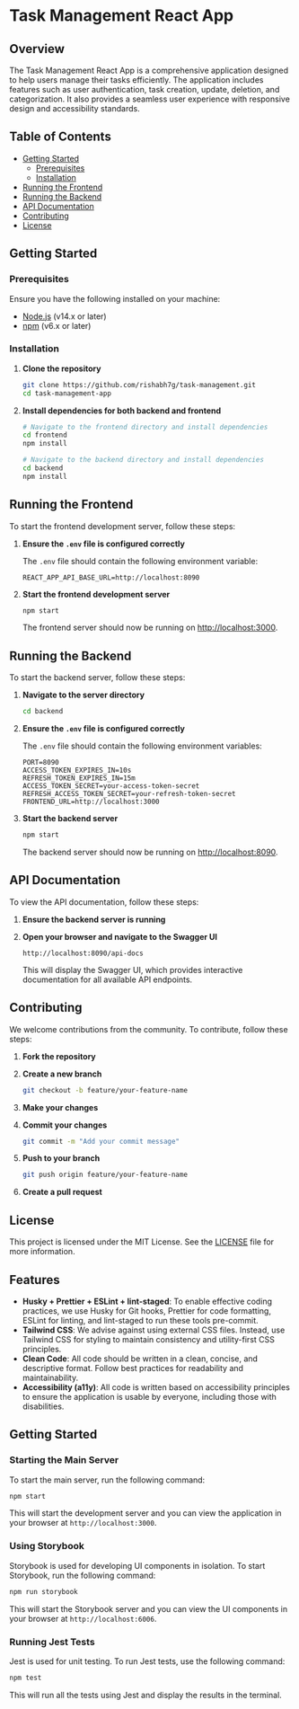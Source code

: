 
# Task Management React App

## Overview

The Task Management React App is a comprehensive application designed to help users manage their tasks efficiently. The application includes features such as user authentication, task creation, update, deletion, and categorization. It also provides a seamless user experience with responsive design and accessibility standards.

## Table of Contents

- [Getting Started](#getting-started)
  - [Prerequisites](#prerequisites)
  - [Installation](#installation)
- [Running the Frontend](#running-the-frontend)
- [Running the Backend](#running-the-backend)
- [API Documentation](#api-documentation)
- [Contributing](#contributing)
- [License](#license)


## Getting Started

### Prerequisites

Ensure you have the following installed on your machine:

- [Node.js](https://nodejs.org/en/download/) (v14.x or later)
- [npm](https://www.npmjs.com/get-npm) (v6.x or later)

### Installation

1. **Clone the repository**

   ```sh
   git clone https://github.com/rishabh7g/task-management.git
   cd task-management-app
   ```

2. **Install dependencies for both backend and frontend**

   ```sh
   # Navigate to the frontend directory and install dependencies
   cd frontend
   npm install
   
   # Navigate to the backend directory and install dependencies
   cd backend
   npm install
   ```
   

## Running the Frontend

To start the frontend development server, follow these steps:

1. **Ensure the `.env` file is configured correctly**

   The `.env` file should contain the following environment variable:

   ```env
   REACT_APP_API_BASE_URL=http://localhost:8090
   ```

3. **Start the frontend development server**

   ```sh
   npm start
   ```

   The frontend server should now be running on [http://localhost:3000](http://localhost:3000).


## Running the Backend

To start the backend server, follow these steps:

1. **Navigate to the server directory**

   ```sh
   cd backend
   ```

2. **Ensure the `.env` file is configured correctly**

   The `.env` file should contain the following environment variables:

   ```env
   PORT=8090
   ACCESS_TOKEN_EXPIRES_IN=10s
   REFRESH_TOKEN_EXPIRES_IN=15m
   ACCESS_TOKEN_SECRET=your-access-token-secret
   REFRESH_ACCESS_TOKEN_SECRET=your-refresh-token-secret
   FRONTEND_URL=http://localhost:3000
   ```

3. **Start the backend server**

   ```sh
   npm start
   ```

   The backend server should now be running on [http://localhost:8090](http://localhost:8090).


## API Documentation

To view the API documentation, follow these steps:

1. **Ensure the backend server is running**

2. **Open your browser and navigate to the Swagger UI**

   ```url
   http://localhost:8090/api-docs
   ```

   This will display the Swagger UI, which provides interactive documentation for all available API endpoints.

## Contributing

We welcome contributions from the community. To contribute, follow these steps:

1. **Fork the repository**

2. **Create a new branch**

   ```sh
   git checkout -b feature/your-feature-name
   ```

3. **Make your changes**

4. **Commit your changes**

   ```sh
   git commit -m "Add your commit message"
   ```

5. **Push to your branch**

   ```sh
   git push origin feature/your-feature-name
   ```

6. **Create a pull request**

## License

This project is licensed under the MIT License. See the [LICENSE](LICENSE) file for more information.

## Features

- **Husky + Prettier + ESLint + lint-staged**: To enable effective coding practices, we use Husky for Git hooks, Prettier for code formatting, ESLint for linting, and lint-staged to run these tools pre-commit.
- **Tailwind CSS**: We advise against using external CSS files. Instead, use Tailwind CSS for styling to maintain consistency and utility-first CSS principles.
- **Clean Code**: All code should be written in a clean, concise, and descriptive format. Follow best practices for readability and maintainability.
- **Accessibility (a11y)**: All code is written based on accessibility principles to ensure the application is usable by everyone, including those with disabilities.

## Getting Started

### Starting the Main Server

To start the main server, run the following command:

```bash
npm start
```

This will start the development server and you can view the application in your browser at `http://localhost:3000`.

### Using Storybook

Storybook is used for developing UI components in isolation. To start Storybook, run the following command:

```bash
npm run storybook
```

This will start the Storybook server and you can view the UI components in your browser at `http://localhost:6006`.

### Running Jest Tests

Jest is used for unit testing. To run Jest tests, use the following command:

```bash
npm test
```

This will run all the tests using Jest and display the results in the terminal.
